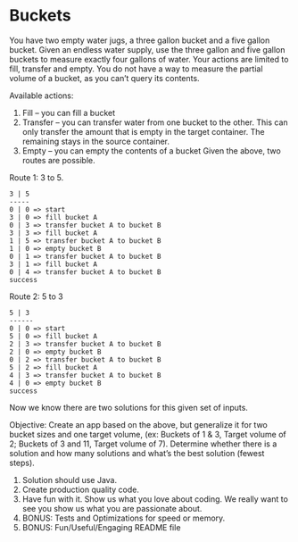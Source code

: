 # Buckets

You have two empty water jugs, a three gallon bucket and a five gallon
bucket. Given an endless water supply, use the three gallon and five
gallon buckets to measure exactly four gallons of water.
Your actions are limited to fill, transfer and empty. You do not have a
way to measure the partial volume of a bucket, as you can’t query its
contents.

Available actions:
1. Fill – you can fill a bucket
2. Transfer – you can transfer water from one bucket to the other.
This can only transfer the amount that is empty in the target
container. The remaining stays in the source container.
3. Empty – you can empty the contents of a bucket
Given the above, two routes are possible.

Route 1: 3 to 5.

```
3 | 5
-----
0 | 0 => start
3 | 0 => fill bucket A
0 | 3 => transfer bucket A to bucket B
3 | 3 => fill bucket A
1 | 5 => transfer bucket A to bucket B
1 | 0 => empty bucket B
0 | 1 => transfer bucket A to bucket B
3 | 1 => fill bucket A
0 | 4 => transfer bucket A to bucket B
success
```
Route 2: 5 to 3
```
5 | 3
------
0 | 0 => start
5 | 0 => fill bucket A
2 | 3 => transfer bucket A to bucket B
2 | 0 => empty bucket B
0 | 2 => transfer bucket A to bucket B
5 | 2 => fill bucket A
4 | 3 => transfer bucket A to bucket B
4 | 0 => empty bucket B
success
```

Now we know there are two solutions for this given set of inputs.

Objective:
Create an app based on the above, but generalize it for two bucket
sizes and one target volume, (ex: Buckets of 1 & 3, Target volume of 2;
Buckets of 3 and 11, Target volume of 7). Determine whether there is a
solution and how many solutions and what’s the best solution (fewest
steps).
1. Solution should use Java.
2. Create production quality code.
3. Have fun with it. Show us what you love about coding. We really
want to see you show us what you are passionate about.
4. BONUS: Tests and Optimizations for speed or memory.
5. BONUS: Fun/Useful/Engaging README file
